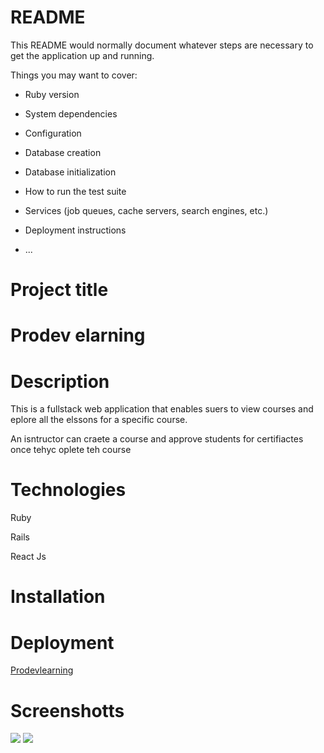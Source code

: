 # README

This README would normally document whatever steps are necessary to get the
application up and running.

Things you may want to cover:

* Ruby version

* System dependencies

* Configuration

* Database creation

* Database initialization

* How to run the test suite

* Services (job queues, cache servers, search engines, etc.)

* Deployment instructions

* ...
# Project title
<h1>Prodev elarning</h1>

# Description
<p> This is a fullstack web application that enables suers to view courses and eplore all the elssons for a specific course. </p>
<p>An isntructor can craete a course and approve students for certifiactes once tehyc oplete teh course</p>

# Technologies
<p>Ruby </p>
<p>Rails</p>
<p>React Js</p>

# Installation

# Deployment
<a href="">Prodevlearning</a>
# Screenshotts
<img src="./src/images/Screenshot from 2022-10-10 17-19-00.png">
<img src="./src/images/Screenshot from 2022-10-10 17-19-04.png">
